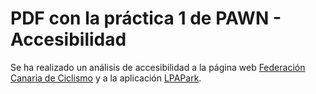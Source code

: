 PDF con la práctica 1 de PAWN - Accesibilidad
==========================
Se ha realizado un análisis de accesibilidad a la página web <a href="https://ciclismocanario.es/index.php/es/smartweb/seccion/seccion/canarias/Inicio"> Federación Canaria de Ciclismo</a> y a la aplicación <a href="https://play.google.com/store/apps/details?id=com.inventiaplus.lpapark&hl=es&pli=1">LPAPark</a>.
